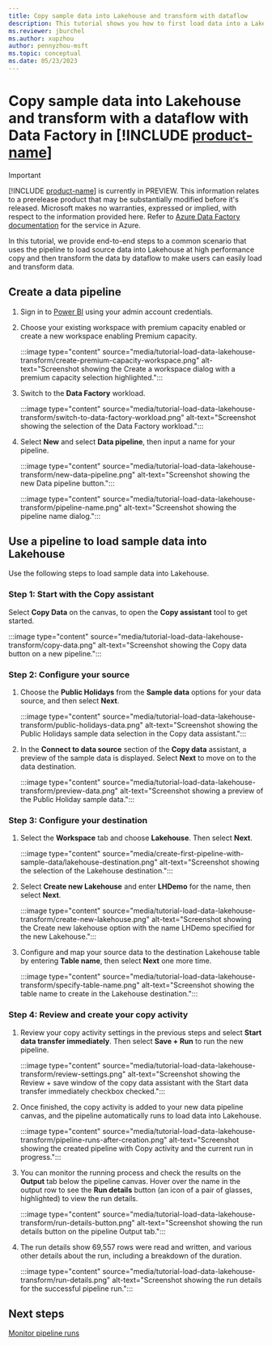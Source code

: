 ```yaml
---
title: Copy sample data into Lakehouse and transform with dataflow
description: This tutorial shows you how to first load data into a Lakehouse with a pipeline and then transform it using a dataflow with Data Factory in Microsoft Fabric.
ms.reviewer: jburchel
ms.author: xupzhou
author: pennyzhou-msft
ms.topic: conceptual 
ms.date: 05/23/2023
---
```


# Copy sample data into Lakehouse and transform with a dataflow with Data Factory in [!INCLUDE [product-name](../includes/product-name.md)]

> [!IMPORTANT]
> [!INCLUDE [product-name](../includes/product-name.md)] is currently in PREVIEW.
> This information relates to a prerelease product that may be substantially modified before it's released. Microsoft makes no warranties, expressed or implied, with respect to the information provided here. Refer to [Azure Data Factory documentation](/azure/data-factory/) for the service in Azure.

In this tutorial, we provide end-to-end steps to a common scenario that uses the pipeline to load source data into Lakehouse at high performance copy and then transform the data by dataflow to make users can easily load and transform data.

## Create a data pipeline

1. Sign in to [Power BI](https://app.powerbi.com) using your admin account credentials.
1. Choose your existing workspace with premium capacity enabled or create a new workspace enabling Premium capacity.

   :::image type="content" source="media/tutorial-load-data-lakehouse-transform/create-premium-capacity-workspace.png" alt-text="Screenshot showing the Create a workspace dialog with a premium capacity selection highlighted.":::

1. Switch to the **Data Factory** workload.

   :::image type="content" source="media/tutorial-load-data-lakehouse-transform/switch-to-data-factory-workload.png" alt-text="Screenshot showing the selection of the Data Factory workload.":::

1. Select **New** and select **Data pipeline**, then input a name for your pipeline.

   :::image type="content" source="media/tutorial-load-data-lakehouse-transform/new-data-pipeline.png" alt-text="Screenshot showing the new Data pipeline button.":::

   :::image type="content" source="media/tutorial-load-data-lakehouse-transform/pipeline-name.png" alt-text="Screenshot showing the pipeline name dialog.":::

## Use a pipeline to load sample data into Lakehouse

Use the following steps to load sample data into Lakehouse.

### Step 1: Start with the Copy assistant

Select **Copy Data** on the canvas, to open the **Copy assistant** tool to get started.

:::image type="content" source="media/tutorial-load-data-lakehouse-transform/copy-data.png" alt-text="Screenshot showing the Copy data button on a new pipeline.":::

### Step 2: Configure your source

1. Choose the **Public Holidays** from the **Sample data** options for your data source, and then select **Next**.

   :::image type="content" source="media/tutorial-load-data-lakehouse-transform/public-holidays-data.png" alt-text="Screenshot showing the Public Holidays sample data selection in the Copy data assistant.":::

1. In the **Connect to data source** section of the **Copy data** assistant, a preview of the sample data is displayed. Select **Next** to move on to the data destination.

   :::image type="content" source="media/tutorial-load-data-lakehouse-transform/preview-data.png" alt-text="Screenshot showing a preview of the Public Holiday sample data.":::

### Step 3: Configure your destination

1. Select the **Workspace** tab and choose **Lakehouse**.  Then select **Next**.

   :::image type="content" source="media/create-first-pipeline-with-sample-data/lakehouse-destination.png" alt-text="Screenshot showing the selection of the Lakehouse destination.":::

1. Select **Create new Lakehouse** and enter **LHDemo** for the name, then select **Next**.

   :::image type="content" source="media/tutorial-load-data-lakehouse-transform/create-new-lakehouse.png" alt-text="Screenshot showing the Create new lakehouse option with the name LHDemo specified for the new Lakehouse.":::

1. Configure and map your source data to the destination Lakehouse table by entering **Table name**, then select **Next** one more time.

   :::image type="content" source="media/tutorial-load-data-lakehouse-transform/specify-table-name.png" alt-text="Screenshot showing the table name to create in the Lakehouse destination.":::

### Step 4: Review and create your copy activity

1. Review your copy activity settings in the previous steps and select **Start data transfer immediately**.  Then select **Save + Run** to run the new pipeline.

   :::image type="content" source="media/tutorial-load-data-lakehouse-transform/review-settings.png" alt-text="Screenshot showing the Review + save window of the copy data assistant with the Start data transfer immediately checkbox checked.":::

1. Once finished, the copy activity is added to your new data pipeline canvas, and the pipeline automatically runs to load data into Lakehouse.

   :::image type="content" source="media/tutorial-load-data-lakehouse-transform/pipeline-runs-after-creation.png" alt-text="Screenshot showing the created pipeline with Copy activity and the current run in progress.":::

1. You can monitor the running process and check the results on the **Output** tab below the pipeline canvas. Hover over the name in the output row to see the **Run details** button (an icon of a pair of glasses, highlighted) to view the run details.

   :::image type="content" source="media/tutorial-load-data-lakehouse-transform/run-details-button.png" alt-text="Screenshot showing the run details button on the pipeline Output tab.":::

1. The run details show 69,557 rows were read and written, and various other details about the run, including a breakdown of the duration.

   :::image type="content" source="media/tutorial-load-data-lakehouse-transform/run-details.png" alt-text="Screenshot showing the run details for the successful pipeline run.":::

## Next steps

[Monitor pipeline runs](monitor-pipeline-runs.md)